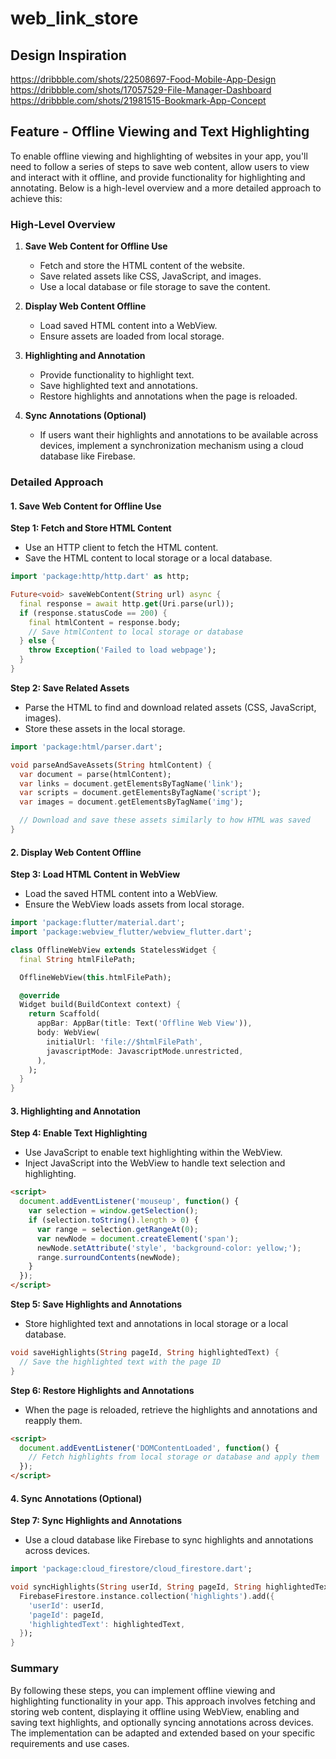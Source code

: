 # web_link_store


## Design Inspiration
https://dribbble.com/shots/22508697-Food-Mobile-App-Design
https://dribbble.com/shots/17057529-File-Manager-Dashboard
https://dribbble.com/shots/21981515-Bookmark-App-Concept



## Feature - Offline Viewing and Text Highlighting
To enable offline viewing and highlighting of websites in your app, you'll need to follow a series of steps to save web content, allow users to view and interact with it offline, and provide functionality for highlighting and annotating. Below is a high-level overview and a more detailed approach to achieve this:

### High-Level Overview

1. **Save Web Content for Offline Use**
   - Fetch and store the HTML content of the website.
   - Save related assets like CSS, JavaScript, and images.
   - Use a local database or file storage to save the content.

2. **Display Web Content Offline**
   - Load saved HTML content into a WebView.
   - Ensure assets are loaded from local storage.

3. **Highlighting and Annotation**
   - Provide functionality to highlight text.
   - Save highlighted text and annotations.
   - Restore highlights and annotations when the page is reloaded.

4. **Sync Annotations (Optional)**
   - If users want their highlights and annotations to be available across devices, implement a synchronization mechanism using a cloud database like Firebase.

### Detailed Approach

#### 1. Save Web Content for Offline Use

**Step 1: Fetch and Store HTML Content**
- Use an HTTP client to fetch the HTML content.
- Save the HTML content to local storage or a local database.

```dart
import 'package:http/http.dart' as http;

Future<void> saveWebContent(String url) async {
  final response = await http.get(Uri.parse(url));
  if (response.statusCode == 200) {
    final htmlContent = response.body;
    // Save htmlContent to local storage or database
  } else {
    throw Exception('Failed to load webpage');
  }
}
```

**Step 2: Save Related Assets**
- Parse the HTML to find and download related assets (CSS, JavaScript, images).
- Store these assets in the local storage.

```dart
import 'package:html/parser.dart';

void parseAndSaveAssets(String htmlContent) {
  var document = parse(htmlContent);
  var links = document.getElementsByTagName('link');
  var scripts = document.getElementsByTagName('script');
  var images = document.getElementsByTagName('img');

  // Download and save these assets similarly to how HTML was saved
}
```

#### 2. Display Web Content Offline

**Step 3: Load HTML Content in WebView**
- Load the saved HTML content into a WebView.
- Ensure the WebView loads assets from local storage.

```dart
import 'package:flutter/material.dart';
import 'package:webview_flutter/webview_flutter.dart';

class OfflineWebView extends StatelessWidget {
  final String htmlFilePath;

  OfflineWebView(this.htmlFilePath);

  @override
  Widget build(BuildContext context) {
    return Scaffold(
      appBar: AppBar(title: Text('Offline Web View')),
      body: WebView(
        initialUrl: 'file://$htmlFilePath',
        javascriptMode: JavascriptMode.unrestricted,
      ),
    );
  }
}
```

#### 3. Highlighting and Annotation

**Step 4: Enable Text Highlighting**
- Use JavaScript to enable text highlighting within the WebView.
- Inject JavaScript into the WebView to handle text selection and highlighting.

```html
<script>
  document.addEventListener('mouseup', function() {
    var selection = window.getSelection();
    if (selection.toString().length > 0) {
      var range = selection.getRangeAt(0);
      var newNode = document.createElement('span');
      newNode.setAttribute('style', 'background-color: yellow;');
      range.surroundContents(newNode);
    }
  });
</script>
```

**Step 5: Save Highlights and Annotations**
- Store highlighted text and annotations in local storage or a local database.

```dart
void saveHighlights(String pageId, String highlightedText) {
  // Save the highlighted text with the page ID
}
```

**Step 6: Restore Highlights and Annotations**
- When the page is reloaded, retrieve the highlights and annotations and reapply them.

```html
<script>
  document.addEventListener('DOMContentLoaded', function() {
    // Fetch highlights from local storage or database and apply them
  });
</script>
```

#### 4. Sync Annotations (Optional)

**Step 7: Sync Highlights and Annotations**
- Use a cloud database like Firebase to sync highlights and annotations across devices.

```dart
import 'package:cloud_firestore/cloud_firestore.dart';

void syncHighlights(String userId, String pageId, String highlightedText) {
  FirebaseFirestore.instance.collection('highlights').add({
    'userId': userId,
    'pageId': pageId,
    'highlightedText': highlightedText,
  });
}
```

### Summary

By following these steps, you can implement offline viewing and highlighting functionality in your app. This approach involves fetching and storing web content, displaying it offline using WebView, enabling and saving text highlights, and optionally syncing annotations across devices. The implementation can be adapted and extended based on your specific requirements and use cases.